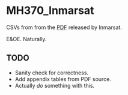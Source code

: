 MH370_Inmarsat
==============

CSVs from from the [PDF](http://i2.cdn.turner.com/cnn/2014/images/05/27/flight.370.data.logs.pdf) released by Inmarsat.

E&OE. Naturally.

## TODO
* Sanity check for correctness.
* Add appendix tables from PDF source.
* Actually *do* something with this.
